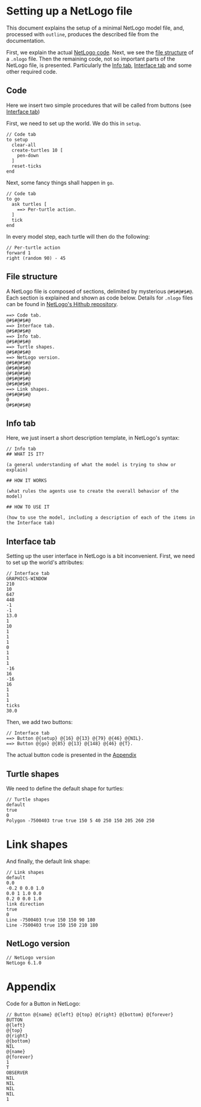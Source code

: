 # Setting up a NetLogo file

This document explains the setup of a minimal NetLogo model file,
and, processed with `outline`, produces the described file from the documentation.

First, we explain the actual [NetLogo code](#code). 
Next, we see the [file structure](#file-structure) of a `.nlogo` file. 
Then the remaining code, not so important parts of the NetLogo file, is presented.
Particularly the [Info tab](#info-tab), [Interface tab](#interface-tab)
and some other required code.

## Code

Here we insert two simple procedures that will be called from buttons (see [Interface tab](#interface-tab))

First, we need to set up the world. We do this in `setup`.

```nlogo
// Code tab
to setup
  clear-all
  create-turtles 10 [
    pen-down
  ]
  reset-ticks
end

```

Next, some fancy things shall happen in `go`.

```nlogo
// Code tab
to go
  ask turtles [
    ==> Per-turtle action.
  ]
  tick
end
```

In every model step, each turtle will then do the following:

```nlogo
// Per-turtle action
forward 1
right (random 90) - 45
```

## File structure

A NetLogo file is composed of sections, delimited by mysterious `@#$#@#$#@`.
Each section is explained and shown as code below.
Details for `.nlogo` files can be found in [NetLogo's Hithub repository](https://github.com/NetLogo/NetLogo/wiki/File-(.nlogo)-and-Widget-Format).

```nlogo
==> Code tab.
@#$#@#$#@
==> Interface tab.
@#$#@#$#@
==> Info tab.
@#$#@#$#@
==> Turtle shapes.
@#$#@#$#@
==> NetLogo version.
@#$#@#$#@
@#$#@#$#@
@#$#@#$#@
@#$#@#$#@
@#$#@#$#@
==> Link shapes.
@#$#@#$#@
0
@#$#@#$#@

```

## Info tab

Here, we just insert a short description template, in NetLogo's syntax:

```nlogo
// Info tab
## WHAT IS IT?

(a general understanding of what the model is trying to show or explain)

## HOW IT WORKS

(what rules the agents use to create the overall behavior of the model)

## HOW TO USE IT

(how to use the model, including a description of each of the items in the Interface tab)
```

## Interface tab

Setting up the user interface in NetLogo is a bit inconvenient.
First, we need to set up the world's attributes:

```nlogo
// Interface tab
GRAPHICS-WINDOW
210
10
647
448
-1
-1
13.0
1
10
1
1
1
0
1
1
1
-16
16
-16
16
1
1
1
ticks
30.0

```

Then, we add two buttons:

```nlogo
// Interface tab
==> Button @{setup} @{16} @{13} @{79} @{46} @{NIL}.
==> Button @{go} @{85} @{13} @{148} @{46} @{T}.
```

The actual button code is presented in the [Appendix](#appendix)

## Turtle shapes

We need to define the default shape for turtles:

```nlogo
// Turtle shapes
default
true
0
Polygon -7500403 true true 150 5 40 250 150 205 260 250
```

# Link shapes

And finally, the default link shape:

```nlogo
// Link shapes
default
0.0
-0.2 0 0.0 1.0
0.0 1 1.0 0.0
0.2 0 0.0 1.0
link direction
true
0
Line -7500403 true 150 150 90 180
Line -7500403 true 150 150 210 180
```

## NetLogo version

```nlogo
// NetLogo version
NetLogo 6.1.0
```

# Appendix

Code for a Button in NetLogo:

```nlogo
// Button @{name} @{left} @{top} @{right} @{bottom} @{forever}
BUTTON
@{left}
@{top}
@{right}
@{bottom}
NIL
@{name}
@{forever}
1
T
OBSERVER
NIL
NIL
NIL
NIL
1

```
